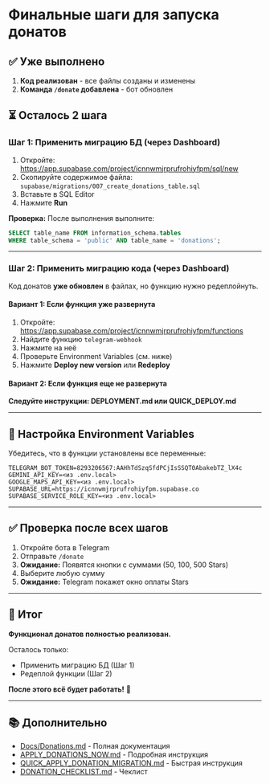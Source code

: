 # Финальные шаги для запуска донатов

## ✅ Уже выполнено

1. **Код реализован** - все файлы созданы и изменены
2. **Команда `/donate` добавлена** - бот обновлен

## ⏳ Осталось 2 шага

### Шаг 1: Применить миграцию БД (через Dashboard)

1. Откройте: https://app.supabase.com/project/icnnwmjrprufrohiyfpm/sql/new
2. Скопируйте содержимое файла: `supabase/migrations/007_create_donations_table.sql`
3. Вставьте в SQL Editor
4. Нажмите **Run**

**Проверка:**
После выполнения выполните:
```sql
SELECT table_name FROM information_schema.tables 
WHERE table_schema = 'public' AND table_name = 'donations';
```

---

### Шаг 2: Применить миграцию кода (через Dashboard)

Код донатов **уже обновлен** в файлах, но функцию нужно редeплойнуть.

#### Вариант 1: Если функция уже развернута

1. Откройте: https://app.supabase.com/project/icnnwmjrprufrohiyfpm/functions
2. Найдите функцию `telegram-webhook`
3. Нажмите на неё
4. Проверьте Environment Variables (см. ниже)
5. Нажмите **Deploy new version** или **Redeploy**

#### Вариант 2: Если функция еще не развернута

**Следуйте инструкции: DEPLOYMENT.md или QUICK_DEPLOY.md**

---

## 🔧 Настройка Environment Variables

Убедитесь, что в функции установлены все переменные:

```
TELEGRAM_BOT_TOKEN=8293206567:AAHhTdSzqSfdPCjIsSSQT0AbakebTZ_lX4c
GEMINI_API_KEY=<из .env.local>
GOOGLE_MAPS_API_KEY=<из .env.local>
SUPABASE_URL=https://icnnwmjrprufrohiyfpm.supabase.co
SUPABASE_SERVICE_ROLE_KEY=<из .env.local>
```

---

## ✅ Проверка после всех шагов

1. Откройте бота в Telegram
2. Отправьте `/donate`
3. **Ожидание:** Появятся кнопки с суммами (50, 100, 500 Stars)
4. Выберите любую сумму
5. **Ожидание:** Telegram покажет окно оплаты Stars

---

## 📝 Итог

**Функционал донатов полностью реализован.**

Осталось только:
- Применить миграцию БД (Шаг 1)
- Редeплой функции (Шаг 2)

**После этого всё будет работать!** 🎉

---

## 📚 Дополнительно

- [Docs/Donations.md](./Docs/Donations.md) - Полная документация
- [APPLY_DONATIONS_NOW.md](./APPLY_DONATIONS_NOW.md) - Подробная инструкция
- [QUICK_APPLY_DONATION_MIGRATION.md](./QUICK_APPLY_DONATION_MIGRATION.md) - Быстрая инструкция
- [DONATION_CHECKLIST.md](./DONATION_CHECKLIST.md) - Чеклист

